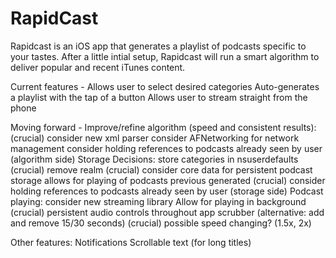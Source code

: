 # RapidCast

Rapidcast is an iOS app that generates a playlist of podcasts specific to your tastes. After a little intial setup, Rapidcast will run a smart algorithm to deliver popular and recent iTunes content.

Current features - 
  Allows user to select desired categories
  Auto-generates a playlist with the tap of a button
  Allows user to stream straight from the phone
  
Moving forward - 
  Improve/refine algorithm (speed and consistent results): (crucial)
    consider new xml parser
    consider AFNetworking for network management
    consider holding references to podcasts already seen by user (algorithm side)
  Storage Decisions:
    store categories in nsuserdefaults (crucial)
    remove realm (crucial)
    consider core data for persistent podcast storage
      allows for playing of podcasts previous generated (crucial)
    consider holding references to podcasts already seen by user (storage side)
  Podcast playing:
    consider new streaming library
    Allow for playing in background (crucial)
    persistent audio controls throughout app
    scrubber (alternative: add and remove 15/30 seconds) (crucial)
    possible speed changing? (1.5x, 2x)
    
  Other features:
    Notifications
    Scrollable text (for long titles)
